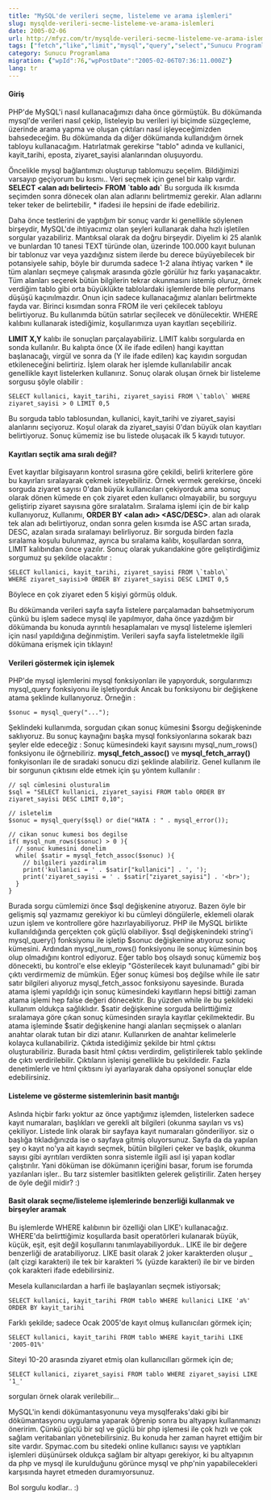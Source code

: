 ```yaml
---
title: "MySQL'de verileri seçme, listeleme ve arama işlemleri"
slug: mysqlde-verileri-secme-listeleme-ve-arama-islemleri
date: 2005-02-06
url: http://mfyz.com/tr/mysqlde-verileri-secme-listeleme-ve-arama-islemleri/
tags: ["fetch","like","limit","mysql","query","select","Sunucu Programlama"]
category: Sunucu Programlama
migration: {"wpId":76,"wpPostDate":"2005-02-06T07:36:11.000Z"}
lang: tr
---
```


#### Giriş

PHP'de MySQL'i nasıl kullanacağımızı daha önce görmüştük. Bu dökümanda mysql'de verileri nasıl çekip, listeleyip bu verileri iyi biçimde süzgeçleme, üzerinde arama yapma ve oluşan çıktıları nasıl işleyeceğimizden bahsedeceğim. Bu dökümanda da diğer dökümanda kullandığım örnek tabloyu kullanacağım. Hatırlatmak gerekirse "tablo" adında ve kullanici, kayit_tarihi, eposta, ziyaret_sayisi alanlarından oluşuyordu.

Öncelikle mysql bağlantımızı oluşturup tablomuzu seçelim. Bildiğimizi varsayıp geçiyorum bu kısmı.. Veri seçmek için genel bir kalıp vardır. **SELECT <alan adı belirteci> FROM \`tablo adı\`** Bu sorguda ilk kısımda seçimden sonra dönecek olan alan adlarını belirtmemiz gerekir. Alan adlarını teker teker de belirtebilir, * ifadesi ile hepsini de ifade edebiliriz.

Daha önce testlerini de yaptığım bir sonuç vardır ki genellikle söylenen birşeydir, MySQL'de ihtiyacımız olan şeyleri kullanarak daha hızlı işletilen sorgular yazabiliriz. Mantıksal olarak da doğru birşeydir. Diyelim ki 25 alanlık ve bunlardan 10 tanesi TEXT türünde olan, üzerinde 100.000 kayıt bulunan bir tablonuz var veya yazdığınız sistem ilerde bu derece büyüyebilecek bir potansiyele sahip, böyle bir durumda sadece 1-2 alana ihtiyaç varken * ile tüm alanları seçmeye çalışmak arasında gözle görülür hız farkı yaşanacaktır. Tüm alanları seçerek bütün bilgilerin tekrar okunmasını istemiş oluruz, örnek verdiğim tablo gibi orta büyüklükte tablolardaki işlemlerde bile performans düşüşü kaçınılmazdır. Onun için sadece kullanacağımız alanları belirtmekte fayda var. Birinci kısımdan sonra FROM ile veri çekilecek tabloyu belirtiyoruz. Bu kullanımda bütün satırlar seçilecek ve dönülecektir. WHERE kalıbını kullanarak istediğimiz, koşullarımıza uyan kayıtları seçebiliriz.

**LIMIT X,Y** kalıbı ile sonuçları parçalayabiliriz. LIMIT kalıbı sorgularda en sonda kullanılır. Bu kalıpta önce (X ile ifade edilen) hangi kayıttan başlanacağı, virgül ve sonra da (Y ile ifade edilen) kaç kayıdın sorgudan etkileneceğini belirtiriz. İşlem olarak her işlemde kullanılabilir ancak genellikle kayıt listelerken kullanırız. Sonuç olarak oluşan örnek bir listeleme sorgusu şöyle olabilir :

```
SELECT kullanici, kayit_tarihi, ziyaret_sayisi FROM \`tablo\` WHERE ziyaret_sayisi > 0 LIMIT 0,5

```

Bu sorguda tablo tablosundan, kullanici, kayit_tarihi ve ziyaret_sayisi alanlarını seçiyoruz. Koşul olarak da ziyaret_sayisi 0'dan büyük olan kayıtları belirtiyoruz. Sonuç kümemiz ise bu listede oluşacak ilk 5 kayıdı tutuyor.

#### Kayıtları seçtik ama sıralı değil?

Evet kayıtlar bilgisayarın kontrol sırasına göre çekildi, belirli kriterlere göre bu kayırları sıralayarak çekmek isteyebiliriz. Örnek vermek gerekirse, önceki sorguda ziyaret sayısı 0'dan büyük kullanıcıları çekiyorduk ama sonuç olarak dönen kümede en çok ziyaret eden kullanıcı olmayabilir, bu sorguyu geliştirip ziyaret sayısına göre sıralatalım. Sıralama işlemi için de bir kalıp kullanıyoruz, Kullanımı, **ORDER BY <alan adı> <ASC/DESC>**. alan adı olarak tek alan adı belirtiyoruz, ondan sonra gelen kısımda ise ASC artan sırada, DESC, azalan sırada sıralamayı belirliyoruz. Bir sorguda birden fazla sıralama koşulu bulunmaz, ayrıca bu sıralama kalıbı, koşullardan sonra, LIMIT kalıbından önce yazılır. Sonuç olarak yukarıdakine göre geliştirdiğimiz sorgumuz şu şekilde olacaktır :

```
SELECT kullanici, kayit_tarihi, ziyaret_sayisi FROM \`tablo\`
WHERE ziyaret_sayisi>0 ORDER BY ziyaret_sayisi DESC LIMIT 0,5

```

Böylece en çok ziyaret eden 5 kişiyi görmüş olduk.

Bu dökümanda verileri sayfa sayfa listelere parçalamadan bahsetmiyorum çünkü bu işlem sadece mysql ile yapılmıyor, daha önce yazdığım bir dökümanda bu konuda ayrıntılı hesaplamaları ve mysql listeleme işlemleri için nasıl yapıldığına değinmiştim. Verileri sayfa sayfa listeletmekle ilgili dökümana erişmek için tıklayın!

#### Verileri göstermek için işlemek

PHP'de mysql işlemlerini mysql fonksiyonları ile yapıyorduk, sorgularımızı mysql_query fonksiyonu ile işletiyorduk Ancak bu fonksiyonu bir değişkene atama şeklinde kullanıyoruz. Örneğin :

```
$sonuc = mysql_query("...");

```

Şeklindeki kullanımda, sorgudan çıkan sonuç kümesini $sorgu değişkeninde saklıyoruz. Bu sonuç kaynağını başka mysql fonksiyonlarına sokarak bazı şeyler elde edeceğiz : Sonuç kümesindeki kayıt sayısını mysql_num_rows() fonksiyonu ile öğrnebiliriz. **mysql_fetch_assoc()** ve **mysql_fetch_array()** fonkyisonları ile de sıradaki sonucu dizi şeklinde alabiliriz. Genel kullanım ile bir sorgunun çıktısını elde etmek için şu yöntem kullanılır :

```
// sql cümlesini olusturalim
$sql = "SELECT kullanici, ziyaret_sayisi FROM tablo ORDER BY ziyaret_sayisi DESC LIMIT 0,10";

// isletelim
$sonuc = mysql_query($sql) or die("HATA : " . mysql_error());

// cikan sonuc kumesi bos degilse
if( mysql_num_rows($sonuc) > 0 ){
  // sonuc kumesini donelim
  while( $satir = mysql_fetch_assoc($sonuc) ){
    // bilgileri yazdiralim
    print('kullanici = ' . $satir["kullanici"] . ', ');
    print('ziyaret_sayisi = ' . $satir["ziyaret_sayisi"] . '<br>');
  }
}

```

Burada sorgu cümlemizi önce $sql değişkenine atıyoruz. Bazen öyle bir gelişmiş sql yazmamız gerekiyor ki bu cümleyi döngülerle, eklemeli olarak uzun işlem ve kontrollere göre hazırlayabiliyoruz. PHP ile MySQL birlikte kullanıldığında gerçekten çok güçlü olabiliyor. $sql değişkenindeki string'i mysql_query() fonksiyonu ile işletip $sonuc değişkenine atıyoruz sonuç kümesini. Ardından mysql_num_rows() fonksiyonu ile sonuç kümesinin boş olup olmadığını kontrol ediyoruz. Eğer tablo boş olsaydı sonuç kümemiz boş dönecekti, bu kontrol'e else ekleyip "Gösterilecek kayıt bulunamadı" gibi bir çıktı verdirmemiz de mümkün. Eğer sonuç kümesi boş değilse while ile satır satır bilgileri alıyoruz mysql_fetch_assoc fonksiyonu sayesinde. Burada atama işlemi yapıldığı için sonuç kümesindeki kayıtların hepsi bittiği zaman atama işlemi hep false değeri dönecektir. Bu yüzden while ile bu şekildeki kullanım oldukça sağlıklıdır. $satir değişkenine sorguda belirttiğimiz sıralamaya göre çıkan sonuç kümesinden sırayla kayıtlar çekilmektedir. Bu atama işleminde $satir değişkenine hangi alanları seçmişsek o alanları anahtar olarak tutan bir dizi atanır. Kullanırken de anahtar kelimelerle kolayca kullanabiliriz. Çıktıda istediğimiz şekilde bir html çıktısı oluşturabiliriz. Burada basit html çıktısı verdirdim, geliştirilerek tablo şeklinde de çıktı verdirilebilir. Çıktıların işlenişi genellikle bu şekildedir. Fazla denetimlerle ve html çıktısını iyi ayarlayarak daha opsiyonel sonuçlar elde edebilirsiniz.

#### Listeleme ve gösterme sistemlerinin basit mantığı

Aslında hiçbir farkı yoktur az önce yaptığımız işlemden, listelerken sadece kayıt numaraları, başlıkları ve gerekli alt bilgileri (okunma sayıları vs vs) çekiliyor. Listede link olarak bir sayfaya kayıt numaraları gönderiliyor. siz o başlığa tıkladığınızda ise o sayfaya gitmiş oluyorsunuz. Sayfa da da yapılan şey o kayıt no'ya ait kayıdı seçmek, bütün bilgileri çeker ve başlık, okunma sayısı gibi ayrıtıları verdikten sonra sistemle ilgili asıl işi yapan kodlar çalıştırılır. Yani döküman ise dökümanın içeriğini basar, forum ise forumda yazılanları işler.. Bu tarz sistemler basitlikten gelerek geliştirilir. Zaten herşey de öyle değil midir? :)

#### Basit olarak seçme/listeleme işlemlerinde benzerliği kullanmak ve birşeyler aramak

Bu işlemlerde WHERE kalıbının bir özelliği olan LIKE'ı kullanacağız. WHERE'da belirttiğimiz koşullarda basit operatörleri kulanarak büyük, küçük, eşit, eşit değil koşullarını tanımlayabiliyorduk.. LIKE ile bir değere benzerliği de aratabiliyoruz. LIKE basit olarak 2 joker karakterden oluşur _ (alt çizgi karakteri) ile tek bir karakteri % (yüzde karakteri) ile bir ve birden çok karakteri ifade edebilirsiniz.

Mesela kullanıcılardan a harfi ile başlayanları seçmek istiyorsak;

```
SELECT kullanici, kayit_tarihi FROM tablo WHERE kullanici LIKE 'a%' ORDER BY kayit_tarihi

```

Farklı şekilde; sadece Ocak 2005'de kayıt olmuş kullanıcıları görmek için;

```
SELECT kullanici, kayit_tarihi FROM tablo WHERE kayit_tarihi LIKE '2005-01%'

```

Siteyi 10-20 arasında ziyaret etmiş olan kullanıcılları görmek için de;

```
SELECT kullanici, ziyaret_sayisi FROM tablo WHERE ziyaret_sayisi LIKE '1_'

```

sorguları örnek olarak verilebilir...

MySQL'in kendi dökümantasyonunu veya mysqlferaks'daki gibi bir dökümantasyonu uygulama yaparak öğrenip sonra bu altyapıyı kullanmanızı öneririm. Çünkü güçlü bir sql ve güçlü bir php işlemesi ile çok hızlı ve çok sağlam veritabanları yönetebilirsiniz. Bu konuda her zaman hayret ettiğim bir site vardır. Spymac.com bu sitedeki online kullanıcı sayısı ve yaptıkları işlemleri düşünürsek oldukça sağlam bir altyapı gerekiyor, ki bu altyapının da php ve mysql ile kurulduğunu görünce mysql ve php'nin yapabilecekleri karşısında hayret etmeden duramıyorsunuz.

Bol sorgulu kodlar.. :)
